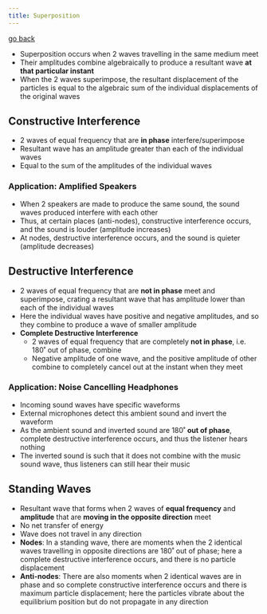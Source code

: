 ```yaml
---
title: Superposition
---
```


[go back](archive/11Subjects/11Physics.md)

- Superposition occurs when 2 waves travelling in the same medium meet
- Their amplitudes combine algebraically to produce a resultant wave **at that particular instant**
- When the 2 waves superimpose, the resultant displacement of the particles is equal to the algebraic sum of the individual displacements of the original waves

## Constructive Interference
- 2 waves of equal frequency that are **in phase** interfere/superimpose
- Resultant wave has an amplitude greater than each of the individual waves
- Equal to the sum of the amplitudes of the individual waves

### Application: Amplified Speakers
- When 2 speakers are made to produce the same sound, the sound waves produced interfere with each other
- Thus, at certain places (anti-nodes), constructive interference occurs, and the sound is louder (amplitude increases)
- At nodes, destructive interference occurs, and the sound is quieter (amplitude decreases)

## Destructive Interference
- 2 waves of equal frequency that are **not in phase** meet and superimpose, crating a resultant wave that has amplitude lower than each of the individual waves
- Here the individual waves have positive and negative amplitudes, and so they combine to produce a wave of smaller amplitude
- **Complete Destructive Interference**
	- 2 waves of equal frequency that are completely **not in phase**, i.e. 180˚ out of phase, combine
	- Negative amplitude of one wave, and the positive amplitude of other combine to completely cancel out at the instant when they meet

### Application: Noise Cancelling Headphones
- Incoming sound waves have specific waveforms
- External microphones detect this ambient sound and invert the waveform
- As the ambient sound and inverted sound are 180˚ **out of phase**, complete destructive interference occurs, and thus the listener hears nothing
- The inverted sound is such that it does not combine with the music sound wave, thus listeners can still hear their music

## Standing Waves
- Resultant wave that forms when 2 waves of **equal frequency** and **amplitude** that are **moving in the opposite direction** meet
- No net transfer of energy
- Wave does not travel in any direction
- **Nodes**: In a standing wave, there are moments when the 2 identical waves travelling in opposite directions are 180˚ out of phase; here a complete destructive interference occurs, and there is no particle displacement
- **Anti-nodes**: There are also moments when 2 identical waves are in phase and so complete constructive interference occurs and there is maximum particle displacement; here the particles vibrate about the equilibrium position but do not propagate in any direction


